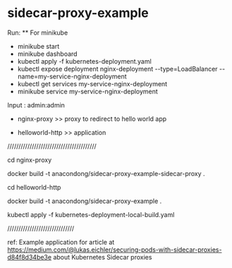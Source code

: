 # sidecar-proxy-example

Run:
\*\* For minikube

- minikube start
- minikube dashboard
- kubectl apply -f kubernetes-deployment.yaml
- kubectl expose deployment nginx-deployment --type=LoadBalancer --name=my-service-nginx-deployment
- kubectl get services my-service-nginx-deployment
- minikube service my-service-nginx-deployment

Input : admin:admin

- nginx-proxy >> proxy to redirect to hello world app

- helloworld-http >> application

////////////////////////////////////////

cd nginx-proxy

docker build -t anacondong/sidecar-proxy-example-sidecar-proxy .

cd helloworld-http

docker build -t anacondong/sidecar-proxy-example .

kubectl apply -f kubernetes-deployment-local-build.yaml

//////////////////////////////

ref: Example application for article at https://medium.com/@lukas.eichler/securing-pods-with-sidecar-proxies-d84f8d34be3e about Kubernetes Sidecar proxies
